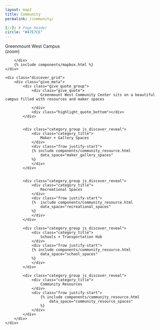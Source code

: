 ```yaml
---
layout: map2
title: Community
permalink: /community/

[//]: # Page Header
circle: "#47E7CE"
---
```


<section class="textured_bg">
    <div class="history_group mapbox_wrapper">
        <div class="map_title">
                Greenmount West Campus<br/>
                <span>(zoom)</span>
        </div>
        <div id='map'>

        </div>
        {% include components/mapbox.html %}
    </div>

    <div class="discover_grid">
        <div class="give_meta">
            <div class="give_quote_group">
                <div class="give_quote">
                    Greenmount West Community Center sits on a beautiful campus filled with resources and maker spaces

                </div>
                <div class="highlight_quote_bottom"></div>
            </div>


            <div class="category_group js_discover_reveal">
                <div class="category_title">
                    Maker + Gallery Spaces
                </div>
                <div class="frow justify-start">
                {% include components/community_resource.html  
                    data_space="maker_gallery_spaces"
                %}
                </div>
            </div>


            <div class="category_group js_discover_reveal">
                <div class="category_title">
                    Recreational Spaces
                </div>
                <div class="frow justify-start">
                {%  include components/community_resource.html  
                    data_space="recreational_spaces"
                %}
                </div>
            </div>

            <div class="category_group js_discover_reveal">
                <div class="category_title">
                    Schools + Transportation Hub
                </div>
                <div class="frow justify-start">
                {% include components/community_resource.html  
                    data_space="school_spaces"
                %}
                </div>
            </div>

            <div class="category_group js_discover_reveal">
                <div class="category_title">
                    Community Resources
                </div>
                <div class="frow justify-start">
                    {% include components/community_resource.html  
                        data_space="community_resource_spaces"
                    %}
                </div>
            </div>
        </div>
    </div>
</section>
